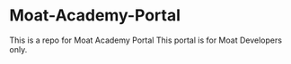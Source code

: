 # Moat-Academy-Portal
This is a repo for Moat Academy Portal
This portal is for Moat Developers only.
